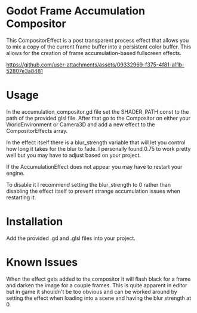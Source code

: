 # Godot Frame Accumulation Compositor

This CompositorEffect is a post transparent process effect that allows you to mix a copy of the current frame buffer into a persistent color buffer. This allows for the creation of frame accumulation-based fullscreen effects.

https://github.com/user-attachments/assets/09332969-f375-4f81-a11b-52807e3a8481

# Usage

In the accumulation_compositor.gd file set the SHADER_PATH const to the path of the provided glsl file. After that go to the Compositor on either your WorldEnvironment or Camera3D and add a new effect to the CompositorEffects array.

In the effect itself there is a blur_strength variable that will let you control how long it takes for the blur to fade. I personally found 0.75 to work pretty well but you may have to adjust based on your project.

If the AccumulationEffect does not appear you may have to restart your engine. 

To disable it I recommend setting the blur_strength to 0 rather than disabling the effect itself to prevent strange accumulation issues when restarting it.

# Installation

Add the provided .gd and .glsl files into your project.

# Known Issues

When the effect gets added to the compositor it will flash black for a frame and darken the image for a couple frames. This is quite apparent in editor but in game it shouldn't be too obvious and can be worked around by setting the effect when loading into a scene and having the blur strength at 0.
